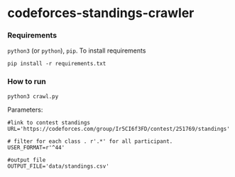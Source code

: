 # codeforces-standings-crawler

### Requirements
```python3``` (or ```python```), ```pip```. To install requirements

```
pip install -r requirements.txt
```

### How to run

```
python3 crawl.py
```

Parameters:

```
#link to contest standings
URL='https://codeforces.com/group/Ir5CI6f3FD/contest/251769/standings' 

# filter for each class . r'.*' for all participant.
USER_FORMAT=r'^44' 

#output file
OUTPUT_FILE='data/standings.csv'

```